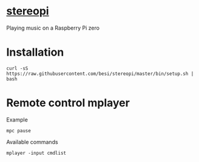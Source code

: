 # [stereopi][]

Playing music on a Raspberry Pi zero

# Installation

    curl -sS https://raw.githubusercontent.com/besi/stereopi/master/bin/setup.sh | bash


# Remote control mplayer

Example

    mpc pause

Available commands

    mplayer -input cmdlist

[stereopi]: http://github.com/besi/stereopi
